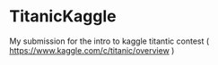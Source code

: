 # TitanicKaggle
My submission for the intro to kaggle titantic contest ( https://www.kaggle.com/c/titanic/overview )
